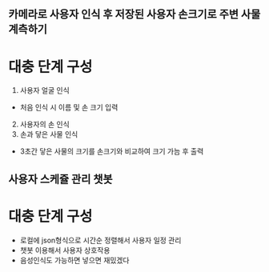## 카메라로 사용자 인식 후 저장된 사용자 손크기로 주변 사물 계측하기
# 대충 단계 구성
1. 사용자 얼굴 인식
- 처음 인식 시 이름 및 손 크기 입력
2. 사용자의 손 인식
3. 손과 닿은 사물 인식
- 3초간 닿은 사물의 크기를 손크기와 비교하여 크기 가늠 후 출력

## 사용자 스케쥴 관리 챗봇
# 대충 단계 구성
- 로컬에 json형식으로 시간순 정렬해서 사용자 일정 관리
- 챗봇 이용해서 사용자 상호작용
- 음성인식도 가능하면 넣으면 재밌겠다
